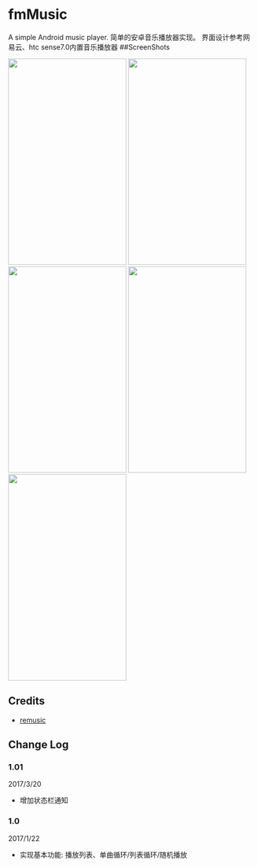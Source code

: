 # fmMusic
A simple Android music player. 
简单的安卓音乐播放器实现。
界面设计参考网易云、htc sense7.0内置音乐播放器
##ScreenShots
<div><img width="240" height="420" src="https://github.com/SteiensGate/fmMusic/raw/master/Screenshots/Screenshot_20170122-195609.png"/>
<img width="240" height="420" src="https://github.com/SteiensGate/fmMusic/raw/master/Screenshots/Screenshot_20170122-201037.png"/>
<img width="240" height="420" src="https://github.com/SteiensGate/fmMusic/raw/master/Screenshots/Screenshot_20170122-202052.png"/>
<img width="240" height="420" src="https://github.com/SteiensGate/fmMusic/raw/master/Screenshots/Screenshot_20170122-202115.png"/>
<img width="240" height="420" src="https://github.com/SteiensGate/fmMusic/raw/master/Screenshots/Screenshot_20170122-232426.png"/></div>

## Credits

 - [remusic](https://github.com/aa112901/remusic)

## Change Log

### 1.01
  2017/3/20
  -  增加状态栏通知
### 1.0 
  2017/1/22
  - 实现基本功能: 播放列表、单曲循环/列表循环/随机播放
